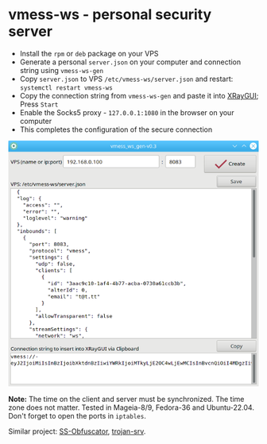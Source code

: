 # vmess-ws - personal security server
+ Install the `rpm` or `deb` package on your VPS
+ Generate a personal `server.json` on your computer and connection string using `vmess-ws-gen`
+ Copy `server.json` to VPS `/etc/vmess-ws/server.json` and restart: `systemctl restart vmess-ws`
+ Copy the connection string from `vmess-ws-gen` and paste it into [XRayGUI](https://github.com/AKotov-dev/XRayGUI); Press `Start`
+ Enable the Socks5 proxy - `127.0.0.1:1080` in the browser on your computer
+ This completes the configuration of the secure connection

![](https://raw.githubusercontent.com/AKotov-dev/vmess-ws/main/ScreenShot4.png)

**Note:** The time on the client and server must be synchronized. The time zone does not matter.  Tested in Mageia-8/9, Fedora-36 and Ubuntu-22.04. Don't forget to open the ports in `iptables`.  
  
Similar project: [SS-Obfuscator](https://github.com/AKotov-dev/SS-Obfuscator), [trojan-srv](https://github.com/AKotov-dev/trojan-srv).
